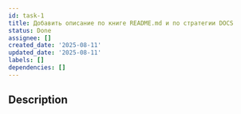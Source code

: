 ```yaml
---
id: task-1
title: Добавить описание по книге README.md и по стратегии DOCS
status: Done
assignee: []
created_date: '2025-08-11'
updated_date: '2025-08-11'
labels: []
dependencies: []
---
```


## Description
